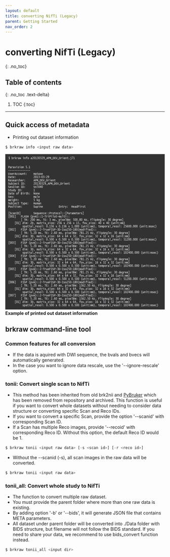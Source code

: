 ```yaml
---
layout: default
title: converting NifTi (Legacy)
parent: Getting Started
nav_order: 2
---
```

# converting NifTi (Legacy)
{: .no_toc}

## Table of contents
{: .no_toc .text-delta}
1. TOC 
{:toc}
---

## Quick access of metadata
- Printing out dataset information

```js
$ brkraw info <input raw data>
```
![brkraw info](../imgs/brkraw_info.png)
**Example of printed out dataset information**

## **brkraw** command-line tool
### Common features for all conversion
- If the data is aquired with DWI sequence, the bvals and bvecs will automatically generated.
- In the case you want to ignore data rescale, use the '--ignore-rescale' option.

### **tonii**: Convert single scan to NifTi
- This method has been inherited from old brk2nii and [PyBruker](https://pypi.org/project/pyBruker) which 
has been removed from repository and archived. This function is useful if you want to convert 
whole datasets without needing to consider data structure or converting specific Scan and Reco IDs.
- If you want to convert a specific Scan, provide the option '--scanid' with corresponding Scan ID.  
- If a Scan has multiple Reco images, provide '--recoid' with corresponding Reco ID. 
Without this option, the default Reco ID would be 1.

```js
$ brkraw tonii <input raw data> [-s <scan id>] [-r <reco id>]
```

- Without the --scanid (-s), all scan images in the raw data will be converted.

```js
$ brkraw tonii <input raw data>
```

### **tonii_all**: Convert whole study to NifTi
- The function to convert multiple raw dataset.
- You must provide the parent folder where more than one raw data is existing.
- By adding option '-b' or '--bids', it will generate JSON file that contains META parameters.
- All dataset under parent folder will be converted into ./Data folder with BIDS structure, but filename will not follow
the BIDS standard. If you need to share your data, we recommend to use bids_convert function instead.

```js
$ brkraw tonii_all <input dir>
```
